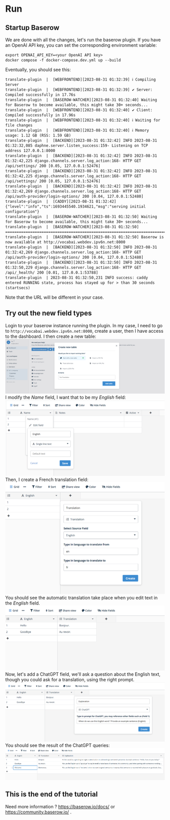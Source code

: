 # Run
## Startup Baserow
We are done with all the changes, let's run the baserow plugin. If you have an OpenAI API key, you can set the corresponding environment variable:
```
export OPENAI_API_KEY=<your OpenAI API key>
docker compose -f docker-compose.dev.yml up --build
```
Eventually, you should see this:
```
translate-plugin  |  [WEBFRONTEND][2023-08-31 01:32:39] ℹ Compiling Server
translate-plugin  |  [WEBFRONTEND][2023-08-31 01:32:39] ✔ Server: Compiled successfully in 17.76s
translate-plugin  |  [BASEROW-WATCHER][2023-08-31 01:32:40] Waiting for Baserow to become available, this might take 30+ seconds...
translate-plugin  |  [WEBFRONTEND][2023-08-31 01:32:40] ✔ Client: Compiled successfully in 17.96s
translate-plugin  |  [WEBFRONTEND][2023-08-31 01:32:40] ℹ Waiting for file changes
translate-plugin  |  [WEBFRONTEND][2023-08-31 01:32:40] ℹ Memory usage: 1.12 GB (RSS: 1.59 GB)
translate-plugin  |  [BACKEND][2023-08-31 01:32:42] INFO 2023-08-31 01:32:32,085 daphne.server.listen_success:159- Listening on TCP address 127.0.0.1:8000
translate-plugin  |  [BACKEND][2023-08-31 01:32:42] INFO 2023-08-31 01:32:42,225 django.channels.server.log_action:168- HTTP GET /api/settings/ 200 [0.05, 127.0.0.1:52476]
translate-plugin  |  [BACKEND][2023-08-31 01:32:42] INFO 2023-08-31 01:32:42,225 django.channels.server.log_action:168- HTTP GET /api/settings/ 200 [0.05, 127.0.0.1:52476]
translate-plugin  |  [BACKEND][2023-08-31 01:32:42] INFO 2023-08-31 01:32:42,269 django.channels.server.log_action:168- HTTP GET /api/auth-provider/login-options/ 200 [0.04, 127.0.0.1:52480]
translate-plugin  |  [CADDY][2023-08-31 01:32:42] {"level":"info","ts":1693445540.1934621,"msg":"serving initial configuration"}
translate-plugin  |  [BASEROW-WATCHER][2023-08-31 01:32:50] Waiting for Baserow to become available, this might take 30+ seconds...
translate-plugin  |  [BASEROW-WATCHER][2023-08-31 01:32:50] =======================================================================
translate-plugin  |  [BASEROW-WATCHER][2023-08-31 01:32:50] Baserow is now available at http://vocabai.webdev.ipv6n.net:8000
translate-plugin  |  [BACKEND][2023-08-31 01:32:50] INFO 2023-08-31 01:32:42,269 django.channels.server.log_action:168- HTTP GET /api/auth-provider/login-options/ 200 [0.04, 127.0.0.1:52480]
translate-plugin  |  [BACKEND][2023-08-31 01:32:50] INFO 2023-08-31 01:32:50,229 django.channels.server.log_action:168- HTTP GET /api/_health/ 200 [0.01, 127.0.0.1:53788]
translate-plugin  | 2023-08-31 01:32:50,231 INFO success: caddy entered RUNNING state, process has stayed up for > than 30 seconds (startsecs)
```

Note that the URL will be different in your case.

## Try out the new field types
Login to your baserow instance running the plugin. In my case, I need to go to `http://vocabai.webdev.ipv6n.net:8000`, create a user, then I have access to the dashboard. I then create a new table:
![create new table](01_create_table.png)
I modify the *Name* field, I want that to be my *English* field:
![create english field](02_edit_field.png)
Then, I create a French translation field:
![create french translation field](03_create_translation_field.png)
You should see the automatic translation take place when you edit text in the *English* field.
![automatic translation from english to french](04_automatic_translation.png)
Now, let's add a ChatGPT field, we'll ask a question about the English text, though you could ask for a translation, using the right prompt.
![create chatgpt field](05_add_chatgpt_field.png)
You should see the result of the ChatGPT queries:
![chatgpt output](06_chatgpt_output.png)

## This is the end of the tutorial 
Need more information ? https://baserow.io/docs/ or https://community.baserow.io/ .